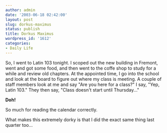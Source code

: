 ```yaml
---
author: admin
date: '2003-06-18 02:42:00'
layout: post
slug: dorkus-maximus
status: publish
title: Dorkus Maximus
wordpress_id: '1612'
categories:
- Daily Life
---
```

So, I went to Latin 103 tonight. I scoped out the new building in Fremont, went and got some food, and then went to the coffe shop to study for a while and review old chapters. At the appointed time, I go into the school and look at the board to figure out where my class is meeting. A couple of staff members look at me and say "Are you here for a class?" I say, "Yep, Latin 103." They then say, "Class doesn&apos;t start until Thursday..."

 <b>Doh!</b>

 So much for reading the calendar correctly.

 What makes this extremely dorky is that I did the exact same thing last quarter too...

